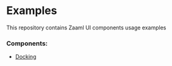 # Examples
This repository contains Zaaml UI components usage examples

### Components:
* [Docking](/source/UI.Docking/DockingExamples.md)

